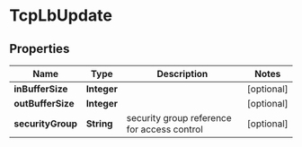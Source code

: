 
# TcpLbUpdate

## Properties
Name | Type | Description | Notes
------------ | ------------- | ------------- | -------------
**inBufferSize** | **Integer** |  |  [optional]
**outBufferSize** | **Integer** |  |  [optional]
**securityGroup** | **String** | security group reference for access control |  [optional]



